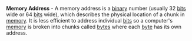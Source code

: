 **Memory Address** - A memory address is a [binary](/docs/Resources/Glossary/Binary) number (usually 32 [bits](docs/Resources/Glossary/Bit.md) wide or 64 [bits](docs/Resources/Glossary/Bit.md) wide), which describes the physical location of a chunk in [memory](docs/Resources/Glossary/Memory.md). It is less efficient to address individual [bits](docs/Resources/Glossary/Bit.md) so a computer's [memory](docs/Resources/Glossary/Memory.md) is broken into chunks called [bytes](docs/Resources/Glossary/Byte.md) where each [byte](docs/Resources/Glossary/Byte.md) has its own address.
